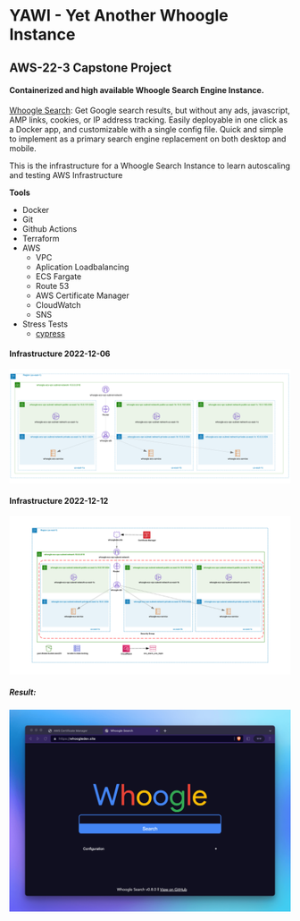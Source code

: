 # YAWI - Yet Another Whoogle Instance

## AWS-22-3 Capstone Project

#### Containerized and high available Whoogle Search Engine Instance.

[Whoogle Search](https://github.com/benbusby/whoogle-search):
Get Google search results, but without any ads, javascript, AMP links, cookies, or IP address tracking. Easily deployable in one click as a Docker app, and customizable with a single config file. Quick and simple to implement as a primary search engine replacement on both desktop and mobile.

This is the infrastructure for a Whoogle Search Instance to learn autoscaling and testing AWS Infrastructure

**Tools**
- Docker
- Git
- Github Actions
- Terraform
- AWS
  - VPC
  - Aplication Loadbalancing
  - ECS Fargate
  - Route 53
  - AWS Certificate Manager
  - CloudWatch
  - SNS
- Stress Tests
  - [cypress](https://www.cypress.io/)


#### Infrastructure 2022-12-06

![inrastucture](pics/refactor-to-ecs.png)

#### Infrastructure 2022-12-12

![inrastucture](pics/ecs-tls-infra.png)

##### Result:

![whooglebrowser](pics/whoogle-browser.png)
